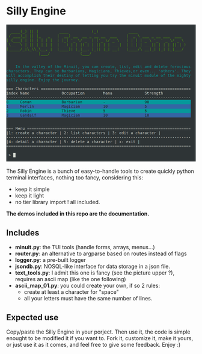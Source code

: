 # Silly Engine

![image](silly_engine.png)

The Silly Engine is a bunch of easy-to-handle tools to create quickly python terminal interfaces, nothing too fancy, considering this:

- keep it simple
- keep it light
- no tier library import ! all included.

**The demos included in this repo are the documentation.**

## Includes

- **minuit.py**: the TUI tools (handle forms, arrays, menus...)
- **router.py**: an alternative to argparse based on routes instead of flags
- **logger.py**: a pre-built logger
- **jsondb.py**: NOSQL-like interface for data storage in a json file.
- **text_tools.py**: I admit this one is fancy (see the picture upper ?), requires an ascii map (like the one following)
- **ascii_map_01.py**: you could create your own, if so 2 rules:
  - create at least a character for "space"
  - all your letters must have the same number of lines.

## Expected use

Copy/paste the Silly Engine in your porject. Then use it, the code is simple enought to be modified it if you want to. Fork it, customize it, make it yours, or just use it as it comes, and feel free to give some feedback. Enjoy :)

